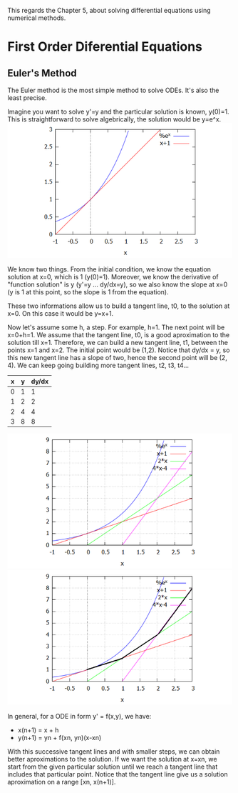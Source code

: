 This regards the Chapter 5, about solving differential equations using numerical methods.

# First Order Diferential Equations
## Euler's Method
The Euler method is the most simple method to solve ODEs. It's also the least precise. 

Imagine you want to solve y'=y and the particular solution is known, y(0)=1. This is straightforward to solve algebrically, the solution would be y=e^x. 
![solution](img/1.png)

We know two things. From the initial condition, we know the equation solution at x=0, which is 1 (y(0)=1). Moreover, we know the derivative of "function solution" is y (y'=y ... dy/dx=y), so we also know the slope at x=0 (y is 1 at this point, so the slope is 1 from the equation). 

These two informations allow us to build a tangent line, t0, to the solution at x=0. On this case it would be y=x+1.

Now let's assume some h, a step. For example, h=1. The next point will be x=0+h=1. We assume that the tangent line, t0, is a good aproximation to the solution till x=1. Therefore, we can build a new tangent line, t1, between the points x=1 and x=2. The initial point would be (1,2). Notice that dy/dx = y, so this new tangent line has a slope of two, hence the second point will be (2, 4). We can keep going building more tangent lines, t2, t3, t4...

x | y | dy/dx
 -- | -- | --
0 | 1 | 1
1 | 2 | 2
2 | 4 | 4
3 | 8 | 8 

![tangent line](img/2.png)
![tangent line](img/2_.png)

In general, for a ODE in form y' = f(x,y), we have:
* x(n+1) = x + h
* y(n+1) = yn + f(xn, yn)(x-xn)

With this successive tangent lines and with smaller steps, we can obtain better aproximations to the solution. If we want the solution at x=xn, we start from the given particular solution until we reach a tangent line that includes that particular point. Notice that the tangent line give us a solution aproximation on a range [xn, x(n+1)].
